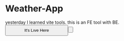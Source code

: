 # Weather-App
yesterday I learned vite tools. this is an FE tool with BE. 
<a href="https://weatherchecker-api.netlify.app/" ><Button style="color:blue, background-color:white; width:200px; padding: .5rem 2rem;">It's Lıve Here<Button></a>
